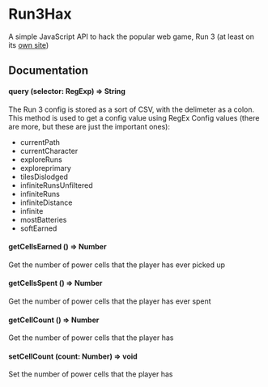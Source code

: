 # Run3Hax
A simple JavaScript API to hack the popular web game, Run 3 (at least on its [own site](https://lekug.github.io/tn6pS9dCf37xAhkJv/))

## Documentation
#### query (selector: RegExp) => String
The Run 3 config is stored as a sort of CSV, with the delimeter as a colon. This method is used to get a config value using RegEx
Config values (there are more, but these are just the important ones):
- currentPath
- currentCharacter
- exploreRuns
- exploreprimary
- tilesDislodged
- infiniteRunsUnfiltered
- infiniteRuns
- infiniteDistance
- infinite
- mostBatteries
- softEarned

#### getCellsEarned () => Number
Get the number of power cells that the player has ever picked up

#### getCellsSpent () => Number
Get the number of power cells that the player has ever spent

#### getCellCount () => Number
Get the number of power cells that the player has

#### setCellCount (count: Number) => void
Set the number of power cells that the player has
